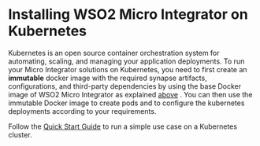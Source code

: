 
# Installing WSO2 Micro Integrator on Kubernetes

Kubernetes is an open source container orchestration system for
automating, scaling, and managing your application deployments. To run
your Micro Integrator solutions on Kubernetes, you need to first create
an **immutable** docker image with the required synapse artifacts,
configurations, and third-party dependencies by using the base Docker
image of WSO2 Micro Integrator as explained
[above](#InstallingWSO2MicroIntegrator-RunningtheMicroIntegratoroncontainers)
. You can then use the immutable Docker image to create pods and to
configure the kubernetes deployments according to your requirements.

Follow the [Quick Start
Guide](https://docs.wso2.com/display/EI650/Quick+Start+with+WSO2+Micro+Integrator)
to run a simple use case on a Kubernetes cluster.